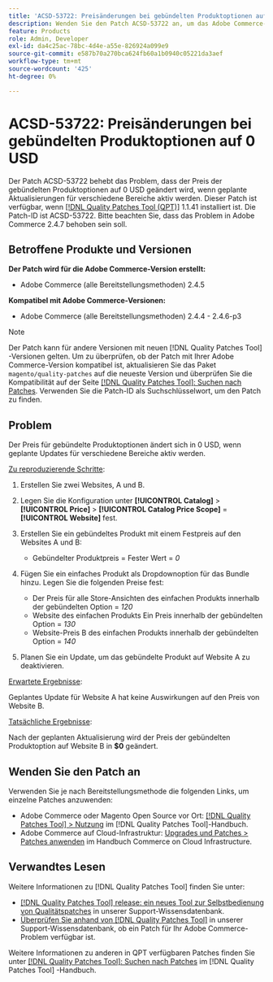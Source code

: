 ```yaml
---
title: 'ACSD-53722: Preisänderungen bei gebündelten Produktoptionen auf 0 USD'
description: Wenden Sie den Patch ACSD-53722 an, um das Adobe Commerce-Problem zu beheben, bei dem sich der Preis der gebündelten Produktoptionen auf 0 USD ändert, wenn geplante Aktualisierungen für verschiedene Bereiche aktiv werden.
feature: Products
role: Admin, Developer
exl-id: da4c25ac-78bc-4d4e-a55e-826924a099e9
source-git-commit: e587b70a270bca624fb60a1b0940c05221da3aef
workflow-type: tm+mt
source-wordcount: '425'
ht-degree: 0%

---
```


# ACSD-53722: Preisänderungen bei gebündelten Produktoptionen auf 0 USD

Der Patch ACSD-53722 behebt das Problem, dass der Preis der gebündelten Produktoptionen auf 0 USD geändert wird, wenn geplante Aktualisierungen für verschiedene Bereiche aktiv werden. Dieser Patch ist verfügbar, wenn [[!DNL Quality Patches Tool (QPT)]](/help/announcements/adobe-commerce-announcements/magento-quality-patches-released-new-tool-to-self-serve-quality-patches.md) 1.1.41 installiert ist. Die Patch-ID ist ACSD-53722. Bitte beachten Sie, dass das Problem in Adobe Commerce 2.4.7 behoben sein soll.

## Betroffene Produkte und Versionen

**Der Patch wird für die Adobe Commerce-Version erstellt:**

* Adobe Commerce (alle Bereitstellungsmethoden) 2.4.5

**Kompatibel mit Adobe Commerce-Versionen:**

* Adobe Commerce (alle Bereitstellungsmethoden) 2.4.4 - 2.4.6-p3

>[!NOTE]
>
>Der Patch kann für andere Versionen mit neuen [!DNL Quality Patches Tool] -Versionen gelten. Um zu überprüfen, ob der Patch mit Ihrer Adobe Commerce-Version kompatibel ist, aktualisieren Sie das Paket `magento/quality-patches` auf die neueste Version und überprüfen Sie die Kompatibilität auf der Seite [[!DNL Quality Patches Tool]: Suchen nach Patches](https://experienceleague.adobe.com/tools/commerce-quality-patches/index.html). Verwenden Sie die Patch-ID als Suchschlüsselwort, um den Patch zu finden.

## Problem

Der Preis für gebündelte Produktoptionen ändert sich in 0 USD, wenn geplante Updates für verschiedene Bereiche aktiv werden.

<u>Zu reproduzierende Schritte</u>:

1. Erstellen Sie zwei Websites, A und B.
1. Legen Sie die Konfiguration unter **[!UICONTROL Catalog]** > **[!UICONTROL Price]** > **[!UICONTROL Catalog Price Scope]** = **[!UICONTROL Website]** fest.
1. Erstellen Sie ein gebündeltes Produkt mit einem Festpreis auf den Websites A und B:

   * Gebündelter Produktpreis = Fester Wert = *0*

1. Fügen Sie ein einfaches Produkt als Dropdownoption für das Bundle hinzu. Legen Sie die folgenden Preise fest:

   * Der Preis für alle Store-Ansichten des einfachen Produkts innerhalb der gebündelten Option = *120*
   * Website des einfachen Produkts Ein Preis innerhalb der gebündelten Option = *130*
   * Website-Preis B des einfachen Produkts innerhalb der gebündelten Option = *140*

1. Planen Sie ein Update, um das gebündelte Produkt auf Website A zu deaktivieren.

<u>Erwartete Ergebnisse</u>:

Geplantes Update für Website A hat keine Auswirkungen auf den Preis von Website B.

<u>Tatsächliche Ergebnisse</u>:

Nach der geplanten Aktualisierung wird der Preis der gebündelten Produktoption auf Website B in **$0** geändert.

## Wenden Sie den Patch an

Verwenden Sie je nach Bereitstellungsmethode die folgenden Links, um einzelne Patches anzuwenden:

* Adobe Commerce oder Magento Open Source vor Ort: [[!DNL Quality Patches Tool] > Nutzung](https://experienceleague.adobe.com/docs/commerce-operations/tools/quality-patches-tool/usage.html) im [!DNL Quality Patches Tool]-Handbuch.
* Adobe Commerce auf Cloud-Infrastruktur: [Upgrades und Patches > Patches anwenden](https://experienceleague.adobe.com/docs/commerce-cloud-service/user-guide/develop/upgrade/apply-patches.html) im Handbuch Commerce on Cloud Infrastructure.

## Verwandtes Lesen

Weitere Informationen zu [!DNL Quality Patches Tool] finden Sie unter:

* [[!DNL Quality Patches Tool] release: ein neues Tool zur Selbstbedienung von Qualitätspatches](/help/announcements/adobe-commerce-announcements/magento-quality-patches-released-new-tool-to-self-serve-quality-patches.md) in unserer Support-Wissensdatenbank.
* [Überprüfen Sie anhand von  [!DNL Quality Patches Tool]](/help/support-tools/patches-available-in-qpt-tool/check-patch-for-magento-issue-with-magento-quality-patches.md) in unserer Support-Wissensdatenbank, ob ein Patch für Ihr Adobe Commerce-Problem verfügbar ist.

Weitere Informationen zu anderen in QPT verfügbaren Patches finden Sie unter [[!DNL Quality Patches Tool]: Suchen nach Patches](https://experienceleague.adobe.com/tools/commerce-quality-patches/index.html) im [!DNL Quality Patches Tool] -Handbuch.
